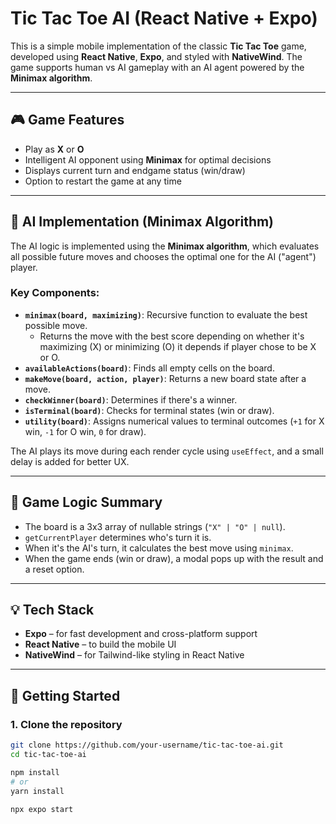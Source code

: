 # Tic Tac Toe AI (React Native + Expo)

This is a simple mobile implementation of the classic **Tic Tac Toe** game, developed using **React Native**, **Expo**, and styled with **NativeWind**. The game supports human vs AI gameplay with an AI agent powered by the **Minimax algorithm**.

---

## 🎮 Game Features

- Play as **X** or **O**
- Intelligent AI opponent using **Minimax** for optimal decisions
- Displays current turn and endgame status (win/draw)
- Option to restart the game at any time

---

## 🤖 AI Implementation (Minimax Algorithm)

The AI logic is implemented using the **Minimax algorithm**, which evaluates all possible future moves and chooses the optimal one for the AI ("agent") player.

### Key Components:

- **`minimax(board, maximizing)`**: Recursive function to evaluate the best possible move.
  - Returns the move with the best score depending on whether it's maximizing (X) or minimizing (O) it depends if player chose to be X or O.
- **`availableActions(board)`**: Finds all empty cells on the board.
- **`makeMove(board, action, player)`**: Returns a new board state after a move.
- **`checkWinner(board)`**: Determines if there's a winner.
- **`isTerminal(board)`**: Checks for terminal states (win or draw).
- **`utility(board)`**: Assigns numerical values to terminal outcomes (`+1` for X win, `-1` for O win, `0` for draw).

The AI plays its move during each render cycle using `useEffect`, and a small delay is added for better UX.

---

## 🧩 Game Logic Summary

- The board is a 3x3 array of nullable strings (`"X" | "O" | null`).
- `getCurrentPlayer` determines who's turn it is.
- When it's the AI's turn, it calculates the best move using `minimax`.
- When the game ends (win or draw), a modal pops up with the result and a reset option.

---

## 💡 Tech Stack

- **Expo** – for fast development and cross-platform support
- **React Native** – to build the mobile UI
- **NativeWind** – for Tailwind-like styling in React Native

---

## 🚀 Getting Started

### 1. Clone the repository

```bash
git clone https://github.com/your-username/tic-tac-toe-ai.git
cd tic-tac-toe-ai
```

```bash
npm install
# or
yarn install
```

```bash
npx expo start
```
